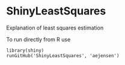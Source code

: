 # ShinyLeastSquares

Explanation of least squares estimation

To run directly from R use

```{r}
library(shiny)
runGitHub('ShinyLeastSquares', 'aejensen')
```
